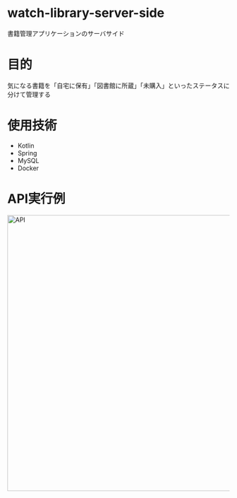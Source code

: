 # watch-library-server-side
書籍管理アプリケーションのサーバサイド  
# 目的
気になる書籍を「自宅に保有」「図書館に所蔵」「未購入」といったステータスに分けて管理する
# 使用技術
- Kotlin
- Spring
- MySQL
- Docker
# API実行例  
<img width="625" alt="API" src="https://user-images.githubusercontent.com/76655329/146677313-d8fa9340-043c-4f7a-9c98-ea196a57f8fe.png">  
